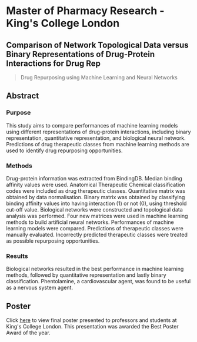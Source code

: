 # Master of Pharmacy Research - King's College London
## Comparison of Network Topological Data versus Binary Representations of Drug-Protein Interactions for Drug Rep
> Drug Repurposing using Machine Learning and Neural Networks

## Abstract
### Purpose
This study aims to compare performances of machine learning models using different representations of drug-protein interactions, including binary representation, quantitative representation, and biological neural network. Predictions of drug therapeutic classes from machine learning methods are used to identify drug repurposing opportunities.

### Methods
Drug-protein information was extracted from BindingDB. Median binding affinity values were used. Anatomical Therapeutic Chemical classification codes were included as drug therapeutic classes. Quantitative matrix was
obtained by data normalisation. Binary matrix was obtained by classifying binding affinity values into having interaction (1) or not (0), using threshold cut-off value. Biological networks were constructed and topological data analysis was performed. Four new matrices were used in machine learning methods to build artificial neural networks. Performances of machine learning models were compared. Predictions of therapeutic classes were manually evaluated. Incorrectly predicted therapeutic classes were treated as possible repurposing opportunities.

### Results
Biological networks resulted in the best performance in machine learning methods, followed by quantitative representation and lastly binary classification. Phentolamine, a cardiovascular agent, was found to be useful as a nervous system agent.

## Poster
Click [here](https://github.com/jocelynho/MPharm_research/blob/main/poster.pdf) to view final poster presented to professors and students at King's College London.
This presentation was awarded the Best Poster Award of the year.
